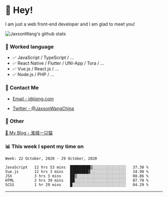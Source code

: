 # 👋 Hey!

I am just a web front-end developer and I am glad to meet you!

![JaxsonWang's github stats](https://github-readme-stats.vercel.app/api?username=JaxsonWang&&show_icons=true&&title_color=1abc9c&&icon_color=1abc9c)


### 📝 Worked language

- ✅ JavaScript / TypeScript / ...
- ✅ React Native / Flutter / UNI-App / Tora / ...
- ✅ Vue.js / React.js / ...
- ✅ Node.js / PHP / ...

### 📮 Contact Me

- [Email - i@iiong.com](mailto:i@iiong.com)

- [Twitter - @JaxsonWangChina](https://twitter.com/JaxsonWangChina)

### 🤪 Other

[📌 My Blog - 淮城一只猫](https://iiong.com)

### 📊 This week I spent my time on

<!--START_SECTION:waka-->
```text
Week: 22 October, 2020 - 29 October, 2020

JavaScript   12 hrs 53 mins  █████████▒░░░░░░░░░░░░░░░   37.30 % 
Vue.js       12 hrs 3 mins   ████████▓░░░░░░░░░░░░░░░░   34.90 % 
JSX          3 hrs 3 mins    ██▒░░░░░░░░░░░░░░░░░░░░░░   08.86 % 
HTML         2 hrs 39 mins   ██░░░░░░░░░░░░░░░░░░░░░░░   07.70 % 
SCSS         1 hr 29 mins    █░░░░░░░░░░░░░░░░░░░░░░░░   04.29 % 
```
<!--END_SECTION:waka-->

---
